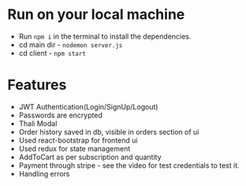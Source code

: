 # Run on your local machine

- Run `npm i` in the terminal to install the dependencies.
- cd main dir - `nodemon server.js`
- cd client - `npm start`

# Features

- JWT Authentication(Login/SignUp/Logout)
- Passwords are encrypted
- Thali Modal
- Order history saved in db, visible in orders section of ui
- Used react-bootstrap for frontend ui
- Used redux for state management
- AddToCart as per subscription and quantity
- Payment through stripe - see the video for test credentials to test it.
- Handling errors